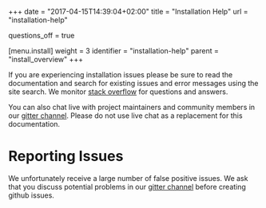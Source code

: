 +++
date = "2017-04-15T14:39:04+02:00"
title = "Installation Help"
url = "installation-help"

questions_off = true

[menu.install]
  weight = 3
  identifier = "installation-help"
  parent = "install_overview"
+++

If you are experiencing installation issues please be sure to read the documentation and search for existing issues and error messages using the site search. We monitor [stack overflow](http://stackoverflow.com/questions/tagged/drone.io) for questions and answers.

You can also chat live with project maintainers and community members in our [gitter channel](https://gitter.im/drone/drone). Please do not use live chat as a replacement for this documentation.

# Reporting Issues

We unfortunately receive a large number of false positive issues. We ask that you discuss potential problems in our [gitter channel](https://gitter.im/drone/drone) before creating github issues.
